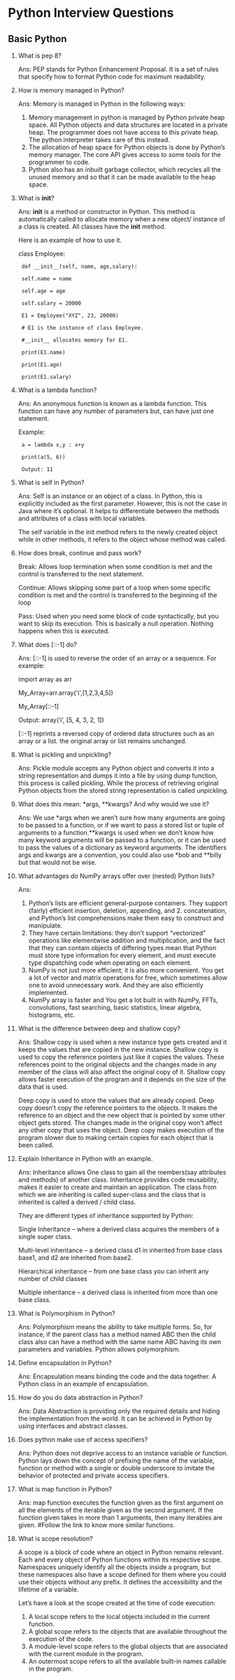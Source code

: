 # Python Interview Questions

## Basic Python

1. What is pep 8?

    Ans: PEP stands for Python Enhancement Proposal. It is a set of rules that specify how to format Python code for maximum readability.

2. How is memory managed in Python?

    Ans: Memory is managed in Python in the following ways:

    1. Memory management in python is managed by Python private heap space. All Python objects and data structures are located in a private heap. The programmer does not have access to this private heap. The python interpreter takes care of this instead.
    2. The allocation of heap space for Python objects is done by Python’s memory manager. The core API gives access to some tools for the programmer to code.
    3. Python also has an inbuilt garbage collector, which recycles all the unused memory and so that it can be made available to the heap space.

3. What is __init__?

    Ans: __init__ is a method or constructor in Python. This method is automatically called to allocate memory when a new object/ instance of a class is created. All classes have the __init__ method.

    Here is an example of how to use it.

    class Employee:

        def __init__(self, name, age,salary):

        self.name = name

        self.age = age

        self.salary = 20000

        E1 = Employee("XYZ", 23, 20000)

        # E1 is the instance of class Employee.

        #__init__ allocates memory for E1.

        print(E1.name)

        print(E1.age)

        print(E1.salary)

4. What is a lambda function?

    Ans: An anonymous function is known as a lambda function. This function can have any number of parameters but, can have just one statement.

    Example:

        a = lambda x,y : x+y

        print(a(5, 6))

        Output: 11

5. What is self in Python?

    Ans: Self is an instance or an object of a class. In Python, this is explicitly included as the first parameter. However, this is not the case in Java where it’s optional.  It helps to differentiate between the methods and attributes of a class with local variables.

    The self variable in the init method refers to the newly created object while in other methods, it refers to the object whose method was called.

6. How does break, continue and pass work?

    Break:  Allows loop termination when some condition is met and the control is transferred to the next statement.

    Continue:   Allows skipping some part of a loop when some specific condition is met and the control is transferred to the beginning of the loop

    Pass:   Used when you need some block of code syntactically, but you want to skip its execution. This is basically a null operation. Nothing happens when this is executed.

7. What does [::-1] do?

    Ans: [::-1] is used to reverse the order of an array or a sequence.
    For example:

    import array as arr

    My_Array=arr.array('i',[1,2,3,4,5])

    My_Array[::-1]

    Output: array(‘i’, [5, 4, 3, 2, 1])

    [::-1] reprints a reversed copy of ordered data structures such as an array or a list. the original array or list remains unchanged.

8. What is pickling and unpickling?

    Ans: Pickle module accepts any Python object and converts it into a string representation and dumps it into a file by using dump function, this process is called pickling. While the process of retrieving original Python objects from the stored string representation is called unpickling.  

9. What does this mean: *args, **kwargs? And why would we use it?

    Ans: We use *args when we aren’t sure how many arguments are going to be passed to a function, or if we want to pass a stored list or tuple of arguments to a function.**kwargs is used when we don’t know how many keyword arguments will be passed to a function, or it can be used to pass the values of a dictionary as keyword arguments. The identifiers args and kwargs are a convention, you could also use *bob and **billy but that would not be wise.

10. What advantages do NumPy arrays offer over (nested) Python lists?

    Ans:  
    1. Python’s lists are efficient general-purpose containers. They support (fairly) efficient insertion, deletion, appending, and 2. concatenation, and Python’s list comprehensions make them easy to construct and manipulate.
    2. They have certain limitations: they don’t support “vectorized” operations like elementwise addition and multiplication, and the fact that they can contain objects of differing types mean that Python must store type information for every element, and must execute type dispatching code when operating on each element.
    3. NumPy is not just more efficient; it is also more convenient. You get a lot of vector and matrix operations for free, which sometimes allow one to avoid unnecessary work. And they are also efficiently implemented.
    4. NumPy array is faster and You get a lot built in with NumPy, FFTs, convolutions, fast searching, basic statistics, linear algebra, histograms, etc.  

11. What is the difference between deep and shallow copy?

    Ans: Shallow copy is used when a new instance type gets created and it keeps the values that are copied in the new instance. Shallow copy is used to copy the reference pointers just like it copies the values. These references point to the original objects and the changes made in any member of the class will also affect the original copy of it. Shallow copy allows faster execution of the program and it depends on the size of the data that is used.

    Deep copy is used to store the values that are already copied. Deep copy doesn’t copy the reference pointers to the objects. It makes the reference to an object and the new object that is pointed by some other object gets stored. The changes made in the original copy won’t affect any other copy that uses the object. Deep copy makes execution of the program slower due to making certain copies for each object that is been called.  

12. Explain Inheritance in Python with an example.

    Ans: Inheritance allows One class to gain all the members(say attributes and methods) of another class. Inheritance provides code reusability, makes it easier to create and maintain an application. The class from which we are inheriting is called super-class and the class that is inherited is called a derived / child class.

    They are different types of inheritance supported by Python:

    Single Inheritance – where a derived class acquires the members of a single super class.

    Multi-level inheritance – a derived class d1 in inherited from base class base1, and d2 are inherited from base2.

    Hierarchical inheritance – from one base class you can inherit any number of child classes

    Multiple inheritance – a derived class is inherited from more than one base class.  

13. What is Polymorphism in Python?

    Ans: Polymorphism means the ability to take multiple forms. So, for instance, if the parent class has a method named ABC then the child class also can have a method with the same name ABC having its own parameters and variables. Python allows polymorphism.

14. Define encapsulation in Python?

    Ans: Encapsulation means binding the code and the data together. A Python class in an example of encapsulation.

15. How do you do data abstraction in Python?

    Ans: Data Abstraction is providing only the required details and hiding the implementation from the world. It can be achieved in Python by using interfaces and abstract classes.

16. Does python make use of access specifiers?

    Ans: Python does not deprive access to an instance variable or function. Python lays down the concept of prefixing the name of the variable, function or method with a single or double underscore to imitate the behavior of protected and private access specifiers.  

17. What is map function in Python?

    Ans: map function executes the function given as the first argument on all the elements of the iterable given as the second argument. If the function given takes in more than 1 arguments, then many iterables are given. #Follow the link to know more similar functions.  

18. What is scope resolution?

    A scope is a block of code where an object in Python remains relevant. Each and every object of Python functions within its respective scope. Namespaces uniquely identify all the objects inside a program, but these namespaces also have a scope defined for them where you could use their objects without any prefix. It defines the accessibility and the lifetime of a variable.

    Let’s have a look at the scope created at the time of code execution:

    1. A local scope refers to the local objects included in the current function.
    2. A global scope refers to the objects that are available throughout the execution of the code.
    3. A module-level scope refers to the global objects that are associated with the current module in the program.
    4. An outermost scope refers to all the available built-in names callable in the program.
